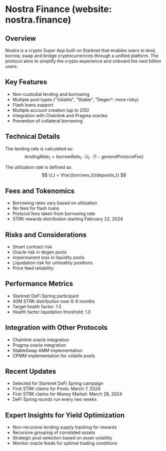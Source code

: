# Nostra Finance (website: nostra.finance)

## Overview
Nostra is a crypto Super App built on Starknet that enables users to lend, borrow, swap and bridge cryptocurrencies through a unified platform. The protocol aims to simplify the crypto experience and onboard the next billion users.

## Key Features
- Non-custodial lending and borrowing
- Multiple pool types ("Volatile", "Stable", "Degen": more risky)
- Flash loans support
- Multiple account creation (up to 255)
- Integration with Chainlink and Pragma oracles
- Prevention of collateral borrowing

## Technical Details
The lending rate is calculated as:
$$ lendingRate_t = borrowRate_t \cdot U_t \cdot (1-generalProtocolFee) $$

The utilization rate is defined as:
$$ U_t = \frac{borrows_t}{deposits_t} $$

## Fees and Tokenomics
- Borrowing rates vary based on utilization
- No fees for flash loans
- Protocol fees taken from borrowing rate
- STRK rewards distribution starting February 22, 2024

## Risks and Considerations
- Smart contract risk
- Oracle risk in degen pools
- Impermanent loss in liquidity pools
- Liquidation risk for unhealthy positions
- Price feed reliability

## Performance Metrics
- Starknet DeFi Spring participant
- 40M STRK distribution over 6-8 months
- Target health factor: 1.5
- Health factor liquidation threshold: 1.0

## Integration with Other Protocols
- Chainlink oracle integration
- Pragma oracle integration
- StableSwap AMM implementation
- CPMM implementation for volatile pools

## Recent Updates
- Selected for Starknet DeFi Spring campaign
- First STRK claims for Pools: March 7, 2024
- First STRK claims for Money Market: March 28, 2024
- DeFi Spring rounds run every two weeks

## Expert Insights for Yield Optimization
- Non-recursive lending supply tracking for rewards
- Recursive grouping of correlated assets
- Strategic pool selection based on asset volatility
- Monitor oracle feeds for optimal trading conditions